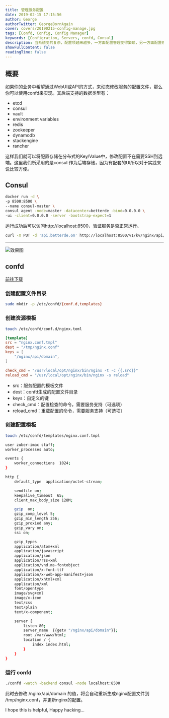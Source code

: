 ```yaml
---
title: 管理服务配置
date: 2019-02-15 17:15:56
author: George
authorTwitter: GeorgeBornAgain
cover: covers/20190215-config-manage.jpg
tags: [Confd, Config, Config Manager]
keywords: [Configration, Servers, confd, Consul]
description: 当系统变的复杂，配置项越来越多，一方面配置管理变得繁琐，另一方面配置修改后需要重新上线同样十分痛苦。这时候，需要有一套集中化配置管理系统，一方面提供统一的配置管理，另一方面提供配置变更的自动下发，及时生效。
showFullContent: false
readingTime: false
---
```


## 概要

如果你的业务中希望通过WebUI或API的方式，来动态修改服务的配置文件，那么你可以使用confd来实现。其后端支持的数据类型有：

* etcd
* consul
* vault
* environment variables
* redis
* zookeeper
* dynamodb
* stackengine
* rancher

这样我们就可以将配置存储在分布式的Key/Value中，修改配置不在需要SSH到远端。这里我们所采用的是consul 作为后端存储，因为有配套的UI所以对于实践来说比较方便。

## Consul

```bash 运行 consul 容器
docker run -d \
-p 8500:8500 \
--name consul-master \
consul agent -node=master -datacenter=betterde -bind=0.0.0.0 \
-ui -client=0.0.0.0 -server -bootstrap-expect=1
```

运行成功后可以访问http://localhost:8500，验证服务是否正常运行。

```bash 往 consul 中添加配置
curl -X PUT -d 'api.betterde.om' http://localhost:8500/v1/kv/nginx/api/domain
```
---

![效果图](/article/consul.png)

## confd

[前往下载](https://github.com/kelseyhightower/confd/releases)

### 创建配置文件目录

```bash
sudo mkdir -p /etc/confd/{conf.d,templates}
```

### 创建资源模板

```bash
touch /etc/confd/conf.d/nginx.toml
```

```conf 写入如下内容
[template]
src = "nginx.conf.tmpl"
dest = "/tmp/nginx.conf"
keys = [
    "/nginx/api/domain",
]

check_cmd = "/usr/local/opt/nginx/bin/nginx -t -c {{.src}}"
reload_cmd = "/usr/local/opt/nginx/bin/nginx -s reload"
```

* src：服务配置的模板文件
* dest：confd生成的配置文件目录
* keys：自定义的键
* check_cmd：配置检查的命令，需要服务支持（可选项）
* reload_cmd：重载配置的命令，需要服务支持（可选项）

### 创建配置模板

```bash
touch /etc/confd/templates/nginx.conf.tmpl
```

```bash 写入如下配置
user zuber-imac staff;
worker_processes auto;

events {
    worker_connections  1024;
}

http {
    default_type  application/octet-stream;

    sendfile on;
    keepalive_timeout  65;
    client_max_body_size 128M;

    gzip  on;
    gzip_comp_level 5;
    gzip_min_length 256;
    gzip_proxied any;
    gzip_vary on;
    ssi on;

    gzip_types
    application/atom+xml
    application/javascript
    application/json
    application/rss+xml
    application/vnd.ms-fontobject
    application/x-font-ttf
    application/x-web-app-manifest+json
    application/xhtml+xml
    application/xml
    font/opentype
    image/svg+xml
    image/x-icon
    text/css
    text/plain
    text/x-component;

    server {
        listen 80;
        server_name  {{getv "/nginx/api/domain"}};
        root /var/www/html;
        location / {
            index index.html;
        }
    }
}
```

### 运行 confd

```bash
./confd -watch -backend consul -node localhost:8500
```

此时去修改 /nginx/api/domain 的值，将会自动重新生成nginx配置文件到 /tmp/nginx.conf，并更新nginx的配置。

I hope this is helpful, Happy hacking...